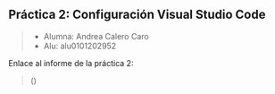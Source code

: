 ## Práctica 2: Configuración Visual Studio Code
>- Alumna: Andrea Calero Caro
>- Alu: alu0101202952

Enlace al informe de la práctica 2:
> ()

